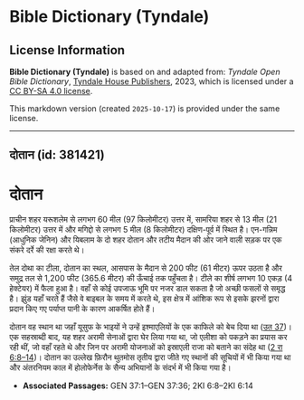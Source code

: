 # Bible Dictionary (Tyndale)

## License Information

**Bible Dictionary (Tyndale)** is based on and adapted from: _Tyndale Open Bible Dictionary_, [Tyndale House Publishers](https://tyndaleopenresources.com/), 2023, which is licensed under a [CC BY-SA 4.0 license](https://creativecommons.org/licenses/by-sa/4.0/legalcode.en).

This markdown version (created `2025-10-17`) is provided under the same license.



--------------------------------

## दोतान (id: 381421)

दोतान
=====

प्राचीन शहर यरूशलेम से लगभग 60 मील (97 किलोमीटर) उत्तर में, सामरिया शहर से 13 मील (21 किलोमीटर) उत्तर में और मगिद्दो से लगभग 5 मील (8 किलोमीटर) दक्षिण\-पूर्व में स्थित है। एन\-गन्निम (आधुनिक जेनिन) और यिबलाम के दो शहर दोतान और तटीय मैदान की ओर जाने वाली सड़क पर एक संकरे दर्रे की रक्षा करते थे।

तेल दोथा का टीला, दोतान का स्थल, आसपास के मैदान से 200 फीट (61 मीटर) ऊपर उठता है और समुद्र तल से 1,200 फीट (365\.6 मीटर) की ऊँचाई तक पहुँचता है। टीले का शीर्ष लगभग 10 एकड़ (4 हेक्टेयर) में फैला हुआ है। वहाँ से कोई उपजाऊ भूमि पर नजर डाल सकता है जो अच्छी फसलों से समृद्ध है। झुंड यहाँ चरते हैं जैसे वे बाइबल के समय में करते थे, इस क्षेत्र में आंशिक रूप से इसके झरनों द्वारा प्रदान किए गए पर्याप्त पानी के कारण आकर्षित होते हैं।

दोतान वह स्थान था जहाँ यूसुफ के भाइयों ने उन्हें इश्माएलियों के एक काफिले को बेच दिया था ([उत 37](https://ref.ly/Gen37:1-Gen37:36))। एक सहस्राब्दी बाद, यह शहर अरामी सेनाओं द्वारा घेर लिया गया था, जो एलीशा को पकड़ने का प्रयास कर रही थीं, जो वहाँ रहते थे और जिन पर अरामी योजनाओं को इस्राएली राजा को बताने का संदेह था ([2 रा 6:8–14](https://ref.ly/2Kgs6:8-2Kgs6:14))। दोतान का उल्लेख फ़िरौन थुतमोस तृतीय द्वारा जीते गए स्थानों की सूचियों में भी किया गया था और अंतरनियम काल में होलोफेर्नेस के सैन्य अभियानों के संदर्भ में भी किया गया है।

* **Associated Passages:** GEN 37:1–GEN 37:36; 2KI 6:8–2KI 6:14

